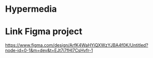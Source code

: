 # Hypermedia

# Link Figma project
https://www.figma.com/design/ArfK4WaHYiQXWzYJBA4f0K/Untitled?node-id=0-1&m=dev&t=EJt7i7fHl7CsHvfr-1
